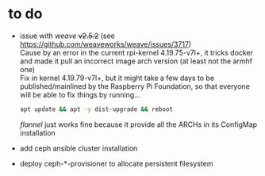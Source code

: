 # to do  
- issue with *weave* ~~v2.5.2~~ (see https://github.com/weaveworks/weave/issues/3717)<br/>
  Cause by an error in the current rpi-kernel 4.19.75-v7l+, it tricks docker and made it pull an incorrect image arch version (at least not the armhf one)<br/>
  Fix in kernel 4.19.79-v7l+, but it might take a few days to be published/mainlined by the Raspberry Pi Foundation, so that everyone will be able to fix things by running...
  ```bash
  apt update && apt -y dist-upgrade && reboot
  ```
  *flannel* just works fine because it provide all the ARCHs in its ConfigMap installation
  
- add ceph ansible cluster installation 
- deploy ceph-\*-provisioner to allocate persistent filesystem
